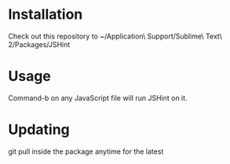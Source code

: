 Installation
============

Check out this repository to ~/Application\ Support/Sublime\ Text\ 2/Packages/JSHint

Usage
=====
Command-b on any JavaScript file will run JSHint on it.

Updating
========
git pull inside the package anytime for the latest